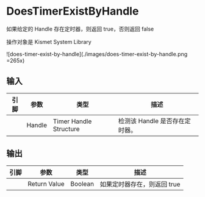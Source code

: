 # DoesTimerExistByHandle

如果给定的 Handle 存在定时器，则返回 true，否则返回 false

操作对象是 Kismet System Library

![does-timer-exist-by-handle](./images/does-timer-exist-by-handle.png =265x)

## 输入
| 引脚 | 参数 | 类型 | 描述 |
| -- | -- | -- | -- |
| <IconPin color="#0057c5" /> | Handle | Timer Handle Structure | 检测该 Handle 是否存在定时器。 |

## 输出
| 引脚 | 参数 | 类型 | 描述 |
| -- | -- | -- | -- |
| <IconPin color="#af0e0e" /> | Return Value | Boolean | 如果定时器存在，则返回 true |